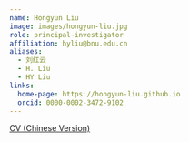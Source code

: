 ```yaml
---
name: Hongyun Liu
image: images/hongyun-liu.jpg
role: principal-investigator
affiliation: hyliu@bnu.edu.cn
aliases:
  - 刘红云
  - H. Liu
  - HY Liu
links:
  home-page: https://hongyun-liu.github.io
  orcid: 0000-0002-3472-9102
---
```


<!-- TODO: Add English version of CV -->

[CV (Chinese Version)](../resources/Hongyun_Liu_CV_CHN_202501.pdf)
